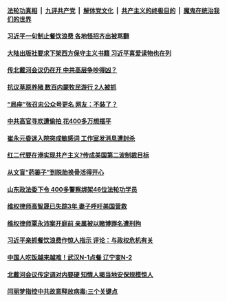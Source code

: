 

####  [法轮功真相](../../../../basic/blob/master/README.md?t=08162002) &nbsp;|&nbsp; [九评共产党](../../../../9ping.md/blob/master/README.md?t=08162002) &nbsp;|&nbsp; [解体党文化](../../../../jtdwh.md/blob/master/README.md?t=08162002)  &nbsp;|&nbsp; [共产主义的终极目的](../../../../gczydzjmd.md/blob/master/README.md?t=08162002) &nbsp;|&nbsp; [魔鬼在统治我们的世界](../../../../mgztzwmdsj.md/blob/master/README.md?t=08162002) 

#### [习近平一句制止餐饮浪费 各地怪招齐出被骂翻](../pages/soh5/411988.md?t=08162002) 
#### [大陆出版社要求下架西方保守主义书籍 习近平喜爱读物也在列 ](../pages/soh5/411967.md?t=08162002) 
#### [传北戴河会议仍在开 中共高层争吵得凶？](../pages/soh5/411928.md?t=08162002) 
#### [抗议草原养猪 数百内蒙牧民游行 2人被抓](../pages/soh5/411922.md?t=08162002) 
#### [“局座”张召忠公众号更名 网友：不装了？](../pages/soh5/411895.md?t=08162002) 
#### [中共高官寻欢遭偷拍 花400多万想摆平](../pages/soh5/411889.md?t=08162002) 
#### [崔永元昏迷入院突成敏感词 工作室发消息遭封杀](../pages/soh5/411886.md?t=08162002) 
#### [红二代要在港实现共产主义?传成美国第二波制裁目标](../pages/soh5/411820.md?t=08162002) 
#### [从文盲“药篓子”到脱胎换骨活得开心](../pages/soh5/411880.md?t=08162002) 
#### [山东政法委下令 400多警察绑架46位法轮功学员  ](../pages/soh5/411841.md?t=08162002) 
#### [维权律师高智晟已失踪3年 妻子呼吁美国营救](../pages/soh5/411709.md?t=08162002) 
#### [维权律师覃永沛案开庭前 亲属被以赌博罪名遭刑拘](../pages/soh5/411754.md?t=08162002) 
#### [习近平亲抓餐饮浪费作惊人指示 评论：与政权危机有关](../pages/soh5/411697.md?t=08162002) 
#### [中国人吃饭越来越难！武汉N-1点餐 辽宁变N-2](../pages/soh5/411634.md?t=08162002) 
#### [北戴河会议传定调对内要硬 知情人揭当地安保规模惊人](../pages/soh5/411628.md?t=08162002) 
#### [闫丽梦指控中共故意释放病毒:三个关键点](../pages/soh5/411619.md?t=08162002) 
